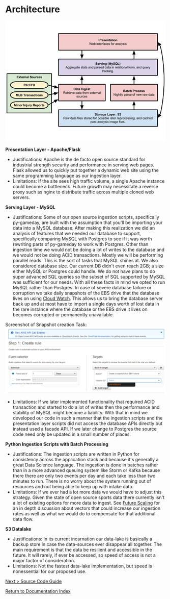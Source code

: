 # Architecture

![Architecture Diagram](images/architecture.jpg)

**Presentation Layer - Apache/Flask** 

- Justifications: Apache is the de facto open source standard for industrial strength security and performance in serving web pages. Flask allowed us to quickly put together a dynamic web site using the same programming language as our ingestion layer.
- Limitations: If the site sees high traffic volume, a single Apache instance could become a bottleneck. Future growth may necessitate a reverse proxy such as nginx to distribute traffic across multiple cloned web servers.

**Serving Layer - MySQL**

- Justifications: Some of our open source ingestion scripts, specifically py-gameday, are built with the assumption that you'll be importing your data into a MySQL database. After making this realization we did an analysis of features that we needed our database to support, specifically comparing MySQL with Postgres to see if it was worth rewriting parts of py-gameday to work with Postgres. Other than ingestion time we would not be doing a lot of writes to the database and we would not be doing ACID transactions. Mostly we will be performing parallel reads. This is the sort of tasks that MySQL shines at. We also considered database size. Our current DB didn't even reach 2GB; a size either MySQL or Postgres could handle. We do not have plans to do super advanced SQL queries so the subset of SQL supported by MySQL was sufficient for our needs. With all these facts in mind we opted to run MySQL rather than Postgres. In case of severe database failure or corruption we take daily snapshots of the EBS drive that the database lives on using [Cloud Watch](http://docs.aws.amazon.com/AmazonCloudWatch/latest/events/TakeScheduledSnapshot.html). This allows us to bring the database server back up and at most have to import a single days worth of lost data in the rare instance where the database or the EBS drive it lives on becomes corrupted or permanently unavailable.  

Screenshot of Snapshot creation Task:
![Creating Daily Snapshot Schedule](images/daily_snap_shot_creation.png)

- Limitations: If we later implemented functionality that required ACID transaction and started to do a lot of writes then the performance and stability of MySQL might become a liability. With that in mind we developed our code in such a manner that the ingestion scripts and the presentation layer scripts did not access the database APIs directly but instead used a facade API. If we later change to Postgres the source code need only be updated in a small number of places.

**Python Ingestion Scripts with Batch Processing**

- Justifications: The ingestion scripts are written in Python for consistency across the application stack and because it's generally a great Data Science language. The ingestion is done in batches rather than in a more advanced queuing system like Storm or Kafka because there there are only two events per day and each take less than two minutes to run. There is no worry about the system running out of resources and not being able to keep up with intake data.
- Limitations: If we ever had a lot more data we would have to adjust this strategy. Given the state of open source sports data there currently isn't a lot of existing options for more data to ingest. See [Future Scaling](future_scaling.md) for an in depth discussion about vectors that could increase our ingestion rates as well as what we would do to compensate for that additional data flow.

**S3 Datalake**

- Justifications: In its current incarnation our data-lake is basically a backup store in case the data-sources ever disappear all together. The main requirement is that the data be resilient and accessible in the future. It will rarely, if ever be accessed, so speed of access is not a major factor of consideration.
- Limitations: Not the fastest data-lake implementation, but speed is nonessential for our proposed use.

[Next > Source Code Guide](source_code.md)  

[Return to Documentation Index](index.md)
